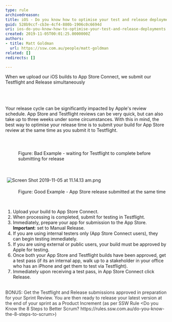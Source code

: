 ```yaml
---
type: rule
archivedreason: 
title: iOS - Do you know how to optimise your test and release deployments?
guid: 528b9ccf-cb3e-4cf4-880b-1906c0c6694d
uri: ios-do-you-know-how-to-optimise-your-test-and-release-deployments
created: 2019-11-05T00:01:25.0000000Z
authors:
- title: Matt Goldman
  url: https://ssw.com.au/people/matt-goldman
related: []
redirects: []

---
```



When we upload our iOS builds to App Store Connect, we submit our Testflight and Release simultaneously<br><br>
<br><excerpt class='endintro'></excerpt><br>
<p>Your release cycle can be significantly impacted by Apple's review schedule. App Store and Testflight reviews can be very quick, but can also take up to three weeks under some circumstances. With this in mind, the best way to optimise your release time is to submit your build for App Store review at the same time as you submit it to Testflight.​<br></p><p><br></p><img src="/SiteAssets/ios-do-you-know-how-to-optimise-your-test-and-release-deployments/Screen%20Shot%202019-11-05%20at%2011.11.06%20am.png" alt="" style="margin&#58;5px;" /><br><dd class="ssw15-rteElement-FigureBad">​​Figure&#58; Bad Example - waiting for Testflight to complete before submitting for release<br></dd><p class="ssw15-rteElement-P">​​​​<br></p><p class="ssw15-rteElement-P"><img src="/SiteAssets/ios-do-you-know-how-to-optimise-your-test-and-release-deployments/Screen%20Shot%202019-11-05%20at%2011.14.13%20am.png" alt="Screen Shot 2019-11-05 at 11.14.13 am.png" style="margin&#58;5px;" /><br></p><dd class="ssw15-rteElement-FigureGood">​​Figure&#58; Good Example - App Store release submitted at the same time<br></dd><p class="ssw15-rteElement-P">​​<br></p><p class="ssw15-rteElement-P"></p><p class="ssw15-rteElement-P"></p><ol><li>Upload your build to App Store Connect.<br></li><li>When processing is completed, submit for testing in Testflight.<br></li><li>Immediately, prepare your app for submission to the App Store. <strong>Important</strong>&#58; set to Manual Release.<br></li><li>If you are using internal testers only (App Store Connect users), they can begin testing immediately.<br></li><li>If you are using external or public users, your build must be approved by Apple for testing.<br></li><li>Once both your App Store and Testflight builds have been approved, get a test pass (if its an internal app, walk up to a stakeholder in your office who has an iPhone and get them to test via Testflight).</li><li>Immediately upon receiving a test pass, in App Store Connect click Release.<br></li></ol><div><font color="#333333"><br></font></div><div><font color="#333333">BONUS&#58; Get the Testflight and Release submissions approved in preparation for your Sprint Review. You are then ready to release your latest version at the end of your sprint as a Product Increment (as per SSW Rule &lt;Do you Know the 8 Steps to Better Scrum?&#160;https&#58;//rules.ssw.com.au/do-you-know-the-8-steps-to-scrum&gt;)<br></font></div><br><p></p>


